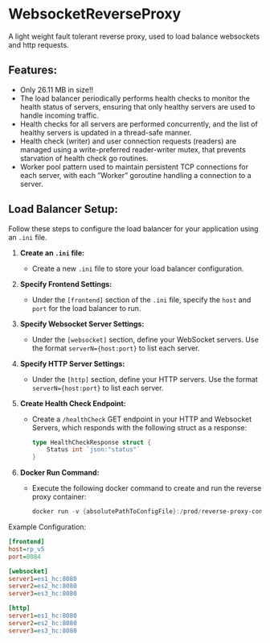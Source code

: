 # WebsocketReverseProxy
A light weight fault tolerant reverse proxy, used to load balance websockets and http requests.


## Features:

- Only 26.11 MB in size!!
- The load balancer periodically performs health checks to monitor the health status of servers, ensuring that only healthy servers are used to handle incoming traffic.
- Health checks for all servers are performed concurrently, and the list of healthy servers is updated in a thread-safe manner.
- Health check (writer) and user connection requests (readers) are managed using a write-preferred reader-writer mutex, that prevents starvation of health check go routines.
- Worker pool pattern used to maintain persistent TCP connections for each server, with each ”Worker” goroutine handling a connection to a server.



## Load Balancer Setup:

Follow these steps to configure the load balancer for your application using an `.ini` file.


1. **Create an `.ini` file:**

   - Create a new `.ini` file to store your load balancer configuration.

2. **Specify Frontend Settings:**

   - Under the `[frontend]` section of the `.ini` file, specify the `host` and `port` for the load balancer to run.
     
3. **Specify Websocket Server Settings:**
   
   - Under the `[websocket]` section, define your WebSocket servers. Use the format `serverN={host:port}` to list each server.
     
4. **Specify HTTP Server Settings:**
   
   - Under the `[http]` section, define your HTTP servers. Use the format `serverN={host:port}` to list each server.

5. **Create Health Check Endpoint:**

   - Create a `/healthCheck` GET endpoint in your HTTP and Websocket Servers, which responds with the following struct as a response:
     
     ```go
     type HealthCheckResponse struct {
	     Status int `json:"status"`
     }

5. **Docker Run Command:**

   - Execute the following docker command to create and run the reverse proxy container:

     ```powershell
     docker run -v {absolutePathToConfigFile}:/prod/reverse-proxy-config.ini reverse_proxy_v5_http

   
Example Configuration:
   ```ini
   [frontend]
   host=rp_v5
   port=8084

   [websocket]
   server1=es1_hc:8080
   server2=es2_hc:8080
   server3=es3_hc:8080

   [http]
   server1=es1_hc:8080
   server2=es2_hc:8080
   server3=es3_hc:8080
